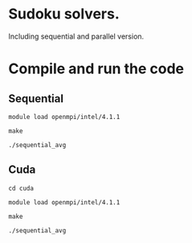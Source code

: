 # Sudoku solvers.

Including sequential and parallel version.

# Compile and run the code

## Sequential

```shell
module load openmpi/intel/4.1.1

make

./sequential_avg
```

## Cuda

```shell
cd cuda

module load openmpi/intel/4.1.1

make

./sequential_avg
```
